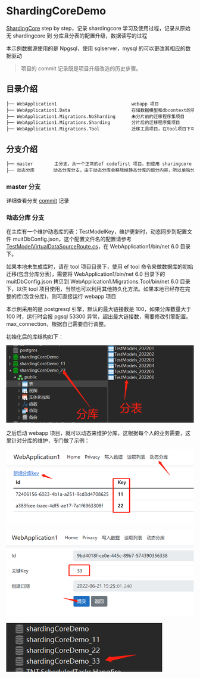 # ShardingCoreDemo

[ShardingCore](https://github.com/dotnetcore/sharding-core) step by step，记录 shardingcore 学习及使用过程，记录从原始无 shardingcore 到 分库且分表的配置升级，数据读写的过程

本示例数据源使用的是 Npgsql，使用 sqlserver，mysql 的可以更改其相应的数据驱动

> 项目的 commit 记录既是项目升级改造的历史步骤。

## 目录介绍

```txt
├── WebApplication1                            webapp 项目
├── WebApplication1.Data                       存储数据模型和dbcontext的项目（一些公用的方法也存储在这个项目中）
├── WebApplication1.Migrations.NoSharding      未分片前的迁移程序集项目
├── WebApplication1.Migrations.Sharding        分片后的迁移程序集项目
├── WebApplication1.Migrations.Tool            迁移工具项目，在tool项目下可利用 ef tool 完成迁移文件的创建
```

## 分支介绍

```txt
├── master        主分支，从一个正常的ef codefirst 项目，到使用 sharingcore 分库(静态)分表 的过程
├── 动态分库       动态分库分支，由于动态分库会移除掉静态分库的部分内容，所以单独分支存在，在完成静态分库后创建
```

### master 分支

详细查看分支 [commit](https://gitee.com/dodu/sharding-core-demo/commits/master) 记录

### 动态分库 分支

在主库有一个维护动态库的表：TestModelKey，维护更新时，动态同步到配置文件 muitDbConfig.json，这个配置文件名的配置请参考 [TestModelVirtualDataSourceRoute.cs](https://gitee.com/dodu/sharding-core-demo/blob/%E5%8A%A8%E6%80%81%E5%88%86%E5%BA%93/WebApplication1.Data/Sharding/TestModelVirtualDataSourceRoute.cs)，在 WebApplication1/bin/net 6.0 目录下。

如果本地未生成库时，请在 tool 项目目录下，使用 ef tool 命令来做数据库的初始迁移(包含分库分表)，需要将 WebApplication1/bin/net 6.0 目录下的 muitDbConfig.json 拷贝到 WebApplication1.Migrations.Tool/bin/net 6.0 目录下，以供 tool 项目使用，当然也可以利用其他持久化方法。如果本地已经存在完整的库(包含分库)，则可直接运行 webapp 项目

本示例采用的是 postgresql 引擎，默认的最大链接数是 100，如果分库数量大于 100 时，运行时会报 pgsql 53300 异常，超出最大链接数，需要修改引擎配置。max_connection，根据自己需要自行调整。

初始化后的库结构如下：

![02](images/02.png)

之后启动 webapp 项目，就可以动态来维护分库，这根据每个人的业务需要，这里针对分库的维护，专门做了示例：

![03](images/03.png)

![04](images/04.png)

![05](images/05.png)
